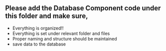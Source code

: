 ## Please add the Database Component code under this folder and make sure,

* Everything is organized!!
* Everything is set under relevant folder and files
* Proper naming and structure should be maintained
* save data to the database
